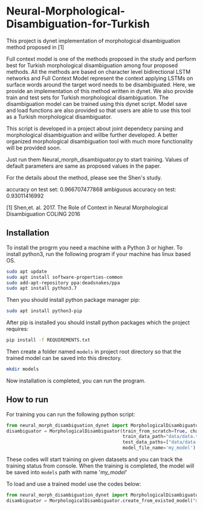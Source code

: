 # Neural-Morphological-Disambiguation-for-Turkish

This project is dynet implementation of morphological disambiguation method proposed in [1]

Full context model is one of the methods proposed in the study and perform best for Turkish morphological disambiguation among four proposed methods.
All the methods are based on character level bidirectional LSTM networks and Full Context Model represent the context applying LSTMs on surface words around the target word needs to be disambiguated.
Here, we provide an implementation of this method written in dynet. 
We also provide train and test sets for Turkish morphological disambiguation.
The disambiguation model can be trained using this dynet script. 
Model save and load functions are also provided so that users are able to use this tool as a Turkish morphological disambiguator.


This script is developed in a project about joint dependecy parsing and morphological disambiguation and willbe further developed. 
A better organized morphological disambiguation tool with much more functionality will be provided soon.

Just run them Neural_morph_disambiguator.py to start training. 
Values of default parameters are same as proposed values in the paper.

For the details about the method, please see the Shen's study.

accuracy on test set:  0.966707477868  ambiguous accuracy on test:  0.93011416992

[1] Shen,et. al. 2017. The Role of Context in Neural Morphological Disambiguation COLING 2016


## Installation
To install the progrm you need a machine with a Python 3 or higher.
To install python3, run the following program if your machine has linux based OS.

```bash
sudo apt update
sudo apt install software-properties-common
sudo add-apt-repository ppa:deadsnakes/ppa
sudo apt install python3.7
```

Then you should install python package manager pip:

```bash
sudo apt install python3-pip
```

After pip is installed you should install python packages which the project requires:

```bash
pip install -f REQUIREMENTS.txt
```
Then create a folder named `models` in project root directory so that the trained model can be saved into this directory.
```bash
mkdir models
```

Now installation is completed, you can run the program.

## How to  run

For training you can run the following python script:

```python
from neural_morph_disambiguation_dynet import MorphologicalDisambiguator
disambiguator = MorphologicalDisambiguator(train_from_scratch=True, char_representation_len=100, word_lstm_rep_len=200, 
                                           train_data_path="data/data.train.txt",
                                           test_data_paths=["data/data.test.txt","data/test.merge"],
                                           model_file_name='my_model')
```

These codes will start training on given datasets and you can track the training status from console.
When the training is completed, the model will be saved into `models` path with name '*my_model*'

To load and use a trained model use the codes below:

```python
from neural_morph_disambiguation_dynet import MorphologicalDisambiguator
disambiguator = MorphologicalDisambiguator.create_from_existed_model("model-22.10.2017")
```
